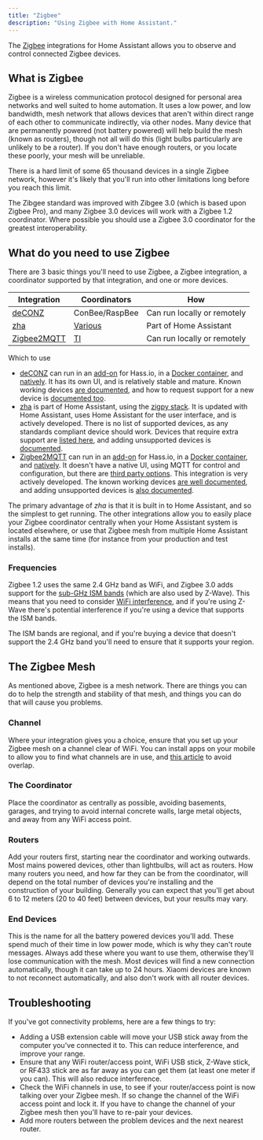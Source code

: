 ```yaml
---
title: "Zigbee"
description: "Using Zigbee with Home Assistant."
---
```


The [Zigbee](https://zigbee.org/) integrations for Home Assistant allows you to observe and control connected Zigbee devices.

## What is Zigbee

Zigbee is a wireless communication protocol designed for personal area networks and well suited to home automation. It uses a low power, and low bandwidth, mesh network that allows devices that aren't within direct range of each other to communicate indirectly, via other nodes. Many device that are permanently powered (not battery powered) will help build the mesh (known as routers), though not all will do this (light bulbs particularly are unlikely to be a router). If you don't have enough routers, or you locate these poorly, your mesh will be unreliable.

There is a hard limit of some 65 thousand devices in a single Zigbee network, however it's likely that you'll run into other limitations long before you reach this limit.

The Zibgee standard was improved with Zibgee 3.0 (which is based upon Zigbee Pro), and many Zigbee 3.0 devices will work with a Zigbee 1.2 coordinator. Where possible you should use a Zigbee 3.0 coordinator for the greatest interoperability.

## What do you need to use Zigbee

There are 3 basic things you'll need to use Zigbee, a Zigbee integration, a coordinator supported by that integration, and one or more devices.

| Integration | Coordinators | How |
| ---- | ---- | ---- |
| [deCONZ](/integrations/deconz) | ConBee/RaspBee | Can run locally or remotely | 
| [zha](/integrations/zha) | [Various](/integrations/zha#known-working-zigbee-radio-modules) | Part of Home Assistant | 
| [Zigbee2MQTT](https://www.zigbee2mqtt.io/) | [TI](https://www.zigbee2mqtt.io/information/supported_adapters.html) | Can run locally or remotely |

Which to use

* [deCONZ](/integrations/deconz) can run in an [add-on](https://hub.docker.com/r/marthoc/deconz/) for Hass.io, in a [Docker container](https://github.com/marthoc/docker-deconz), and [natively](https://www.dresden-elektronik.de/funk/software/deconz.html). It has its own UI, and is relatively stable and mature. Known working devices [are documented](https://github.com/dresden-elektronik/deconz-rest-plugin/wiki/Supported-Devices), and how to request support for a new device is [documented too](https://github.com/dresden-elektronik/deconz-rest-plugin/wiki/Request-Device-Support).
* [zha](/integrations/zha) is part of Home Assistant, using the [zigpy stack](https://github.com/zigpy/zigpy). It is updated with Home Assistant, uses Home Assistant for the user interface, and is actively developed. There is no list of supported devices, as any standards compliant device should work. Devices that require extra support are [listed here](https://github.com/dmulcahey/zha-device-handlers), and adding unsupported devices is [documented](https://github.com/dmulcahey/zha-device-handlers/blob/dev/CONTRIBUTING.md).
* [Zigbee2MQTT](https://www.zigbee2mqtt.io/) can run in an [add-on](https://github.com/danielwelch/hassio-zigbee2mqtt) for Hass.io, in a [Docker container](https://www.zigbee2mqtt.io/information/docker.html), and [natively](https://www.zigbee2mqtt.io/information/virtual_environment.html). It doesn't have a native UI, using MQTT for control and configuration, but there are [third party options](https://github.com/yllibed/Zigbee2MqttAssistant). This integration is very actively developed. The known working devices [are well documented](https://www.zigbee2mqtt.io/information/supported_devices.html), and adding unsupported devices is [also documented](https://www.zigbee2mqtt.io/how_tos/how_to_support_new_devices.html).

The primary advantage of *zha* is that it is built in to Home Assistant, and so the simplest to get running. The other integrations allow you to easily place your Zigbee coordinator centrally when your Home Assistant system is located elsewhere, or use that Zigbee mesh from multiple Home Assistant installs at the same time (for instance from your production and test installs).

### Frequencies

Zigbee 1.2 uses the same 2.4 GHz band as WiFi, and Zigbee 3.0 adds support for the [sub-GHz ISM bands](https://en.wikipedia.org/wiki/Zigbee#Radio_hardware) (which are also used by Z-Wave). This means that you need to consider [WiFi interference](https://www.metageek.com/training/resources/zigbee-wifi-coexistence.html), and if you're using Z-Wave there's potential interference if you're using a device that supports the ISM bands.

The ISM bands are regional, and if you're buying a device that doesn't support the 2.4 GHz band you'll need to ensure that it supports your region.

## The Zigbee Mesh

As mentioned above, Zigbee is a mesh network. There are things you can do to help the strength and stability of that mesh, and things you can do that will cause you problems.

### Channel

Where your integration gives you a choice, ensure that you set up your Zigbee mesh on a channel clear of WiFi. You can install apps on your mobile to allow you to find what channels are in use, and [this article](https://www.metageek.com/training/resources/zigbee-wifi-coexistence.html) to avoid overlap.

### The Coordinator

Place the coordinator as centrally as possible, avoiding basements, garages, and trying to avoid internal concrete walls, large metal objects, and away from any WiFi access point.

### Routers

Add your routers first, starting near the coordinator and working outwards. Most mains powered devices, other than lightbulbs, will act as routers. How many routers you need, and how far they can be from the coordinator, will depend on the total number of devices you're installing and the construction of your building. Generally you can expect that you'll get about 6 to 12 meters (20 to 40 feet) between devices, but your results may vary.

### End Devices

This is the name for all the battery powered devices you'll add. These spend much of their time in low power mode, which is why they can't route messages. Always add these where you want to use them, otherwise they'll lose communication with the mesh. Most devices will find a new connection automatically, though it can take up to 24 hours. Xiaomi devices are known to not reconnect automatically, and also don't work with all router devices.

## Troubleshooting

If you've got connectivity problems, here are a few things to try:

* Adding a USB extension cable will move your USB stick away from the computer you've connected it to. This can reduce interference, and improve your range.
* Ensure that any WiFi router/access point, WiFi USB stick, Z-Wave stick, or RF433 stick are as far away as you can get them (at least one meter if you can). This will also reduce interference.
* Check the WiFi channels in use, to see if your router/access point is now talking over your Zigbee mesh. If so change the channel of the WiFi access point and lock it. If you have to change the channel of your Zigbee mesh then you'll have to re-pair your devices.
* Add more routers between the problem devices and the next nearest router.
